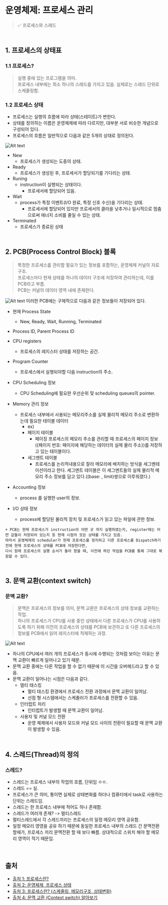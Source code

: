 # 운영체제: 프로세스 관리
> ✅ 프로세스와 스레드

## <br> 1. 프로세스의 상태표
### 1.1 프로세스?
> 실행 중에 있는 프로그램을 의미.
> <br> 프로세스 내부에는 최소 하나의 스레드를 가지고 있음. 실제로는 스레드 단위로 스케줄링함.

### 1.2 프로세스 상태
* 프로세스는 실행의 흐름에 따라 상태(스테이트)가 변한다.
* 상태를 정의하는 이름은 운영체제에 따라 다르지만, 대부분 서로 비슷한 개념으로 구성되어 있다.
* 프로세스의 흐름은 일반적으로 다음과 같은 5개의 상태로 정의된다.

![Alt text](https://velog.velcdn.com/images/curiosity806/post/a3957723-584b-4d34-bc82-c39db63ec07e/image.png)
* New
  - 프로세스가 생성되는 도중의 상태.
* Ready
  - 프로세스가 생성된 후, 프로세서가 할당되기를 기다리는 상태.
* Runing
  - instruction이 실행되는 상태이다.
    + 프로세서에 할당되어 있음.
* Wait
  - process가 특정 이벤트(I/O 완료, 특정 신호 수신)을 기다리는 상태.
    + 프로세서에 할당되어 있지만 프로세서의 클라을 낮추거나 일시적으로 멈춤으로써 에너지 소비를 줄일 수 있는 상태.
* Terminated
  - 프로세스가 종료된 상태

## <br> 2. PCB(Process Control Block) 블록
> 특정한 프로세스를 관리할 필요가 있는 정보를 포함하는, 운영체제 커널의 자료구조.
> <br> 프로세스마다 현재 상태를 하나의 데이터 구조에 저장하여 관리하는데, 이를 PCB라고 부름.
> <br> PCB는 커널의 데이터 영역 내에 존재한다.

![Alt text](https://velog.velcdn.com/images/curiosity806/post/06d141f2-ff5a-4855-a064-b90f218bc0e2/image.png)
이러한 PCB에는 구체적으로 다음과 같은 정보들이 저장되어 있다.

* 현재 Process State
  - New, Ready, Wait, Running, Terminated

* Process ID, Parent Process ID

* CPU registers
  - 프로세스의 레지스터 상태를 저장하는 공간.

* Program Counter
  - 프로세스에서 실행되야할 다음 instruction의 주소.

* CPU Scheduling 정보
  - CPU Scheduling에 필요한 우선순위 및 scheduling queues의 pointer.

* Memory 관리 정보
  - 프로세스 내부에서 사용되는 메모리주소를 실제 물리적 메모리 주소로 변환하는데 필요한 테이블 데이터
    + ex) 
    + 페이지 테이블
      - 페이징 프로세스의 메모리 주소를 관리할 때 프로세스의 페이지 정보({페이지 번호: 페이지에 해당하는 데이터의 실제 물리 주소})를 저장하고 있는 테이블이다.
    + 세그멘트 테이블
      - 프로세스를 논리적내용으로 잘라 메모리에 배치하는 방식을 세그멘테이션이라고 한다. 세그멘트 테이블은 이 세그멘트들의 실제 물리적 메모리 주소 정보를 담고 있다.((base: , limit)쌍으로 이루워졌다.)

* Accounting 정보
  - process 를 실행한 user의 정보.

* I/O 상태 정보
  - process에 할당된 물리적 장치 및 프로세스가 읽고 있는 파일에 관한 정보.

```
+ PCB는 현재 프로세스가 instruction의 어떤 곳 까지 실행하였는지, register에는 어떤 값들이 저장되어 있는지 등 현재 시점의 모든 상태를 가지고 있음.
따라서 운영체제의 scheduler가 현재 프로세스를 정지하고 다른 프로세스를 Dispatch하기 전에 현재 프로세스의 상태를 PCB에 저장한다면,
다시 원래 프로세스의 실행 순서가 돌아 왔을 때, 이전에 하던 작업을 PCB를 통해 그대로 복원할 수 있다.
```

## <br> 3. 문맥 교환(context switch)
### 문맥 교환?
> 문맥은 프로세스의 정보를 의미, 문맥 교환은 프로세스의 상태 정보를 교환하는 작업.
> <br> 하나의 프로세스가 CPU를 사용 중인 상태에서 다른 프로세스가 CPU를 사용하도록 하기 위해 이전의 프로세스의 상태를 PCB에 보관하고 또 다른 프로세스의 정보를 PCB에서 읽어 레지스터에 적재하는 과정.

![Alt text](https://img1.daumcdn.net/thumb/R1280x0/?scode=mtistory2&fname=https%3A%2F%2Fblog.kakaocdn.net%2Fdn%2FcmulEL%2FbtqUtV5vwgu%2F5VQXzE8HpuWiTTearkJyK1%2Fimg.png)
* 하나의 CPU에서 여러 개의 프로세스가 동시에 수행되는 것처럼 보이는 이유는 문맥 교환이 빠르게 일어나고 있기 때문.
* 문맥 교환 중에는 다른 작업을 할 수 없기 때문에 이 시간을 오버헤드라고 할 수 있음.
* 문맥 교환이 일어나는 시점은 다음과 같다.
  - 멀티 태스킹
    + 멀티 태스킹 환경에서 프로세스 전환 과정에서 문맥 교환이 일어남.
    + 선점 형 시스템에서는 스케줄러가 프로세스를 전환할 수 있음.
  - 인터럽트 처리
    + 인터럽트가 발생할 때 문맥 교환이 일어남.
  - 사용자 및 커널 모드 전환
    + 운영 체제에서 사용자 모드와 커널 모드 사이의 전환이 필요할 때 문맥 교환이 발생할 수 있음.



## <br> 4. 스레드(Thread)의 정의
### 스레드?
* 스레드는 프로세스 내부의 작업의 흐름, 단위임 ㅇㅇ.
* 스레드 == 실.
* 프로세스가 큰 의미, 통이면 실제로 상태변화를 하더나 컴퓨터에서 task로 사용하는 단위는 스레드임.
* 스레드는 한 프로세스 내부에 적어도 하나 존재함.
* 스레드가 여러개 존재? -> 멀티스레드
* 멀티스레드에서 각 스레드끼리는 프로세스의 일정 메모리 영역 공유함.
* 일정 메모리 영영을 공유 하기 때문에 동일한 프로세스 내부의 스레드 간 문맥전환 할때가, 프로세스 끼리 문맥전환 할 때 보다 빠름. 상대적으로 스위치 해야 할 메모리 영역이 적기 때문임.


<br>

## 출처
* [출처 1: 프로세스란?](https://velog.io/@curiosity806/%ED%94%84%EB%A1%9C%EC%84%B8%EC%8A%A4%EB%9E%80)
* [출처 2: 운영체제, 프로세스 상태](https://rebas.kr/852) &nbsp; 
* [출처 3: 프로세스란? (스케줄링, 메모리구조, 상태변화)](https://blockdmask.tistory.com/22)
* [출처 4: 문맥 교환 (Context switch) 알아보기](https://yoongrammer.tistory.com/53)
